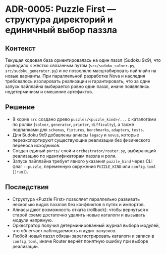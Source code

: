 # ADR-0005: Puzzle First — структура директорий и единичный выбор паззла

## Контекст

Текущая кодовая база ориентировалась на один паззл (Sudoku 9x9), что приводило
к жёстко связанным путям (`src/sudoku_solver.py`, `src/sudoku_generator.py`) и
не позволялo масштабировать пайплайн на новые варианты. При параллельной
разработке Nova и наследия требовалось изолировать реализации и гарантировать,
что за один запуск пайплайна выбирается ровно один паззл, иначе появлялись
недетерминизм и смешение артефактов.

## Решение

- В корне `src` создано древо `puzzles/<puzzle_kind>/...` с каталогами по ролям
  (`solver`, `generator`, `printer`, `difficulty`), а также подпапками для
  `schemas`, `fixtures`, `benchmarks`, `adapters`, `tests`.
- Для Sudoku 9x9 добавлены алиасы `legacy` и `novus`, которые переэкспортируют
  существующие реализации без физического переноса исходников.
- Создан единый `ports/` слой и `orchestrator/router.py`, выбирающий реализацию
  по идентификаторам паззла и роли.
- Запуск пайплайна требует явного указания `puzzle_kind` через CLI флаг
  `--puzzle`, переменную окружения `PUZZLE_KIND` или `config.toml` (`[run]`).

## Последствия

- Структура «Puzzle First» позволяет параллельно развивать несколько видов
  паззлов без конфликтов в путях и импортов.
- Алиасы дают возможность отката (rollback): чтобы вернуться к старой схеме
  достаточно удалить новые каталоги и вызывать модули напрямую.
- Оркестратор получил детерминированный журнал выбора модулей, что облегчает
  наблюдаемость и аудит запусков.
- Любой новый паззл обязан зарегистрировать каталоги и записи в `config.toml`,
  иначе Router вернёт понятную ошибку при выборе реализации.
